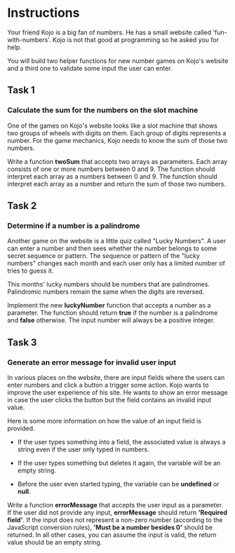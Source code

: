 # Instructions

Your friend Kojo is a big fan of numbers. He has a small website called 'fun-with-numbers'. Kojo is not that good at programming so he asked you for help.

You will build two helper functions for new number games on Kojo's website and a third one to validate some input the user can enter.

## Task 1

### Calculate the sum for the numbers on the slot machine

One of the games on Kojo's website looks like a slot machine that shows two groups of wheels with digits on them. Each group of digits represents a number. For the game mechanics, Kojo needs to know the sum of those two numbers.

Write a function **twoSum** that accepts two arrays as parameters. Each array consists of one or more numbers between 0 and 9. The function should interpret each array as a numbers between 0 and 9. The function should interpret each array as a number and return the sum of those two numbers.

## Task 2

### Determine if a number is a palindrome

Another game on the website is a little quiz called "Lucky Numbers". A user can enter a number and then sees whether the number belongs to some secret sequence or pattern. The sequence or pattern of the "lucky numbers" changes each month and each user only has a limited number of tries to guess it.

This months' lucky numbers should be numbers that are palindromes. Palindromic numbers remain the same when the digits are reversed.

Implement the new **luckyNumber** function that accepts a number as a parameter. The function should return **true** if the number is a palindrome and **false** otherwise. The input number will always be a positive integer.

## Task 3

### Generate an error message for invalid user input

In various places on the website, there are input fields where the users can enter numbers and click a button a trigger some action. Kojo wants to improve the user experience of his site. He wants to show an error message in case the user clicks the button but the field contains an invalid input value.

Here is some more information on how the value of an input field is provided.

- If the user types something into a field, the associated value is always a string even if the user only typed in numbers.

- If the user types something but deletes it again, the variable will be an empty string.

- Before the user even started typing, the variable can be **undefined** or **null**.

Write a function **errorMessage** that accepts the user input as a parameter. If the user did not provide any input, **errorMessage** should return **'Required field'**. If the input does not represent a non-zero number (according to the JavaScript conversion rules), **'Must be a number besides 0'** should be returned. In all other cases, you can assume the input is valid, the return value should be an empty string.
